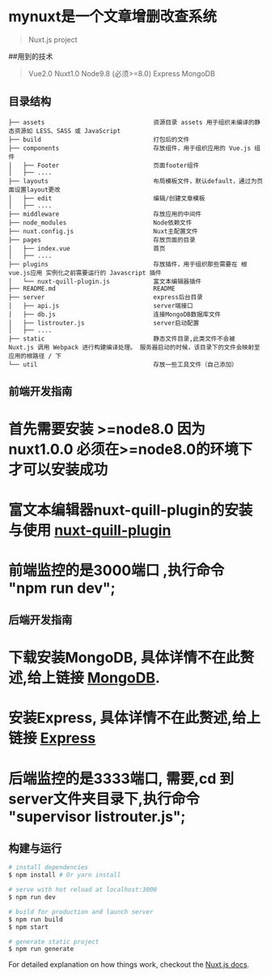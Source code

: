 # mynuxt是一个文章增删改查系统

> Nuxt.js project

##用到的技术

> Vue2.0
> Nuxt1.0
> Node9.8 (必须>=8.0)
> Express
> MongoDB

## 目录结构

```
├── assets                              资源目录 assets 用于组织未编译的静态资源如 LESS、SASS 或 JavaScript
├── build                               打包后的文件
├── components                          存放组件，用于组织应用的 Vue.js 组件
│   ├── Footer                          页面footer组件
│   ├── ....
├── layouts                             布局模板文件，默认default，通过为页面设置layout更改
│   ├── edit                            编辑/创建文章模板
│   ├── ....
├── middleware                          存放应用的中间件
├── node_modules                        Node依赖文件
├── nuxt.config.js                      Nuxt主配置文件
├── pages                               存放页面的目录
│   ├── index.vue                       首页
│   ├── ....
├── plugins                             存放插件，用于组织那些需要在 根vue.js应用 实例化之前需要运行的 Javascript 插件
│   └── nuxt-quill-plugin.js            富文本编辑器插件
├── README.md                           README
├── server                              express后台目录
│   ├── api.js                          server端接口
│   ├── db.js                           连接MongoDB数据库文件
│   ├── listrouter.js                   server启动配置
│   ├── ....
├── static                              静态文件目录,此类文件不会被 Nuxt.js 调用 Webpack 进行构建编译处理。 服务器启动的时候，该目录下的文件会映射至应用的根路径 / 下
└── util                                存放一些工具文件（自己添加）
```

## 前端开发指南

# 首先需要安装 >=node8.0 因为nuxt1.0.0 必须在>=node8.0的环境下才可以安装成功
# 富文本编辑器nuxt-quill-plugin的安装与使用 [nuxt-quill-plugin](https://github.com/surmon-china/vue-quill-editor)
# 前端监控的是3000端口 ,执行命令 "npm run dev";


## 后端开发指南

# 下载安装MongoDB, 具体详情不在此赘述,给上链接 [MongoDB](https://www.mongodb.com/download-center?jmp=nav#atlas).
# 安装Express, 具体详情不在此赘述,给上链接 [Express](http://expressjs.com/zh-cn/4x/api.html) 
# 后端监控的是3333端口, 需要,cd 到 server文件夹目录下,执行命令 "supervisor listrouter.js";

## 构建与运行

``` bash
# install dependencies
$ npm install # Or yarn install

# serve with hot reload at localhost:3000
$ npm run dev

# build for production and launch server
$ npm run build
$ npm start

# generate static project
$ npm run generate
```

For detailed explanation on how things work, checkout the [Nuxt.js docs](https://github.com/nuxt/nuxt.js).
